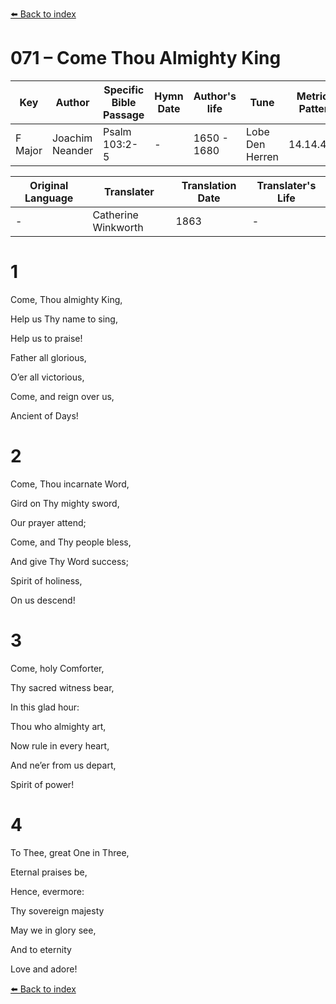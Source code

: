 [⬅️ Back to index](../README.md)

# 071 – Come Thou Almighty King

Key | Author   | Specific Bible Passage     |Hymn Date |Author's life |Tune |Metrical Pattern   |Composer/Source                                                                                        
-- | --------- | ---------------------------|----------|--------------|-----|-------------------|-------------   
F Major  | Joachim Neander      | Psalm 103:2-5 | -  | 1650 - 1680 | Lobe Den Herren | 14.14.4.7.8 | Chorale Book for England, 1863 

Original Language | Translater | Translation Date   | Translater's Life     
----------------- | --------- | --------------------|-------------   
\-  | Catherine Winkworth      | 1863 | -  | 1827 - 1878 



# 1

Come, Thou almighty King,

Help us Thy name to sing,

Help us to praise!

Father all glorious,

O’er all victorious,

Come, and reign over us,

Ancient of Days!



# 2

Come, Thou incarnate Word,

Gird on Thy mighty sword,

Our prayer attend;

Come, and Thy people bless,

And give Thy Word success;

Spirit of holiness,

On us descend!



# 3

Come, holy Comforter,

Thy sacred witness bear,

In this glad hour:

Thou who almighty art,

Now rule in every heart,

And ne’er from us depart,

Spirit of power!



# 4

To Thee, great One in Three,

Eternal praises be,

Hence, evermore:

Thy sovereign majesty

May we in glory see,

And to eternity

Love and adore!

[⬅️ Back to index](../README.md)
